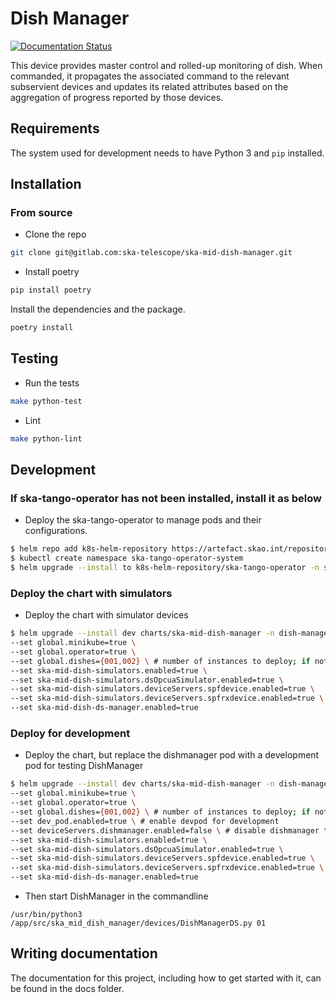 Dish Manager
============

[![Documentation Status](https://readthedocs.org/projects/ska-telescope-ska-mid-dish-manager/badge/?version=latest)](https://developer.skao.int/projects/ska-mid-dish-manager/en/latest/?badge=latest)

This device provides master control and rolled-up monitoring of dish. When commanded, it propagates the associated command to the relevant subservient devices and updates its related attributes based on the aggregation of progress reported by those devices.

## Requirements

The system used for development needs to have Python 3 and `pip` installed.

## Installation

### From source

- Clone the repo

```bash
git clone git@gitlab.com:ska-telescope/ska-mid-dish-manager.git
```

- Install poetry

```bash
pip install poetry
```

Install the dependencies and the package.

```bash
poetry install
```

## Testing

- Run the tests

```bash
make python-test
```

- Lint

```bash
make python-lint
```

## Development

### If ska-tango-operator has not been installed, install it as below

- Deploy the ska-tango-operator to manage pods and their configurations.

```bash
$ helm repo add k8s-helm-repository https://artefact.skao.int/repository/helm-internal
$ kubectl create namespace ska-tango-operator-system
$ helm upgrade --install to k8s-helm-repository/ska-tango-operator -n ska-tango-operator-system
```

### Deploy the chart with simulators

- Deploy the chart with simulator devices

```bash
$ helm upgrade --install dev charts/ska-mid-dish-manager -n dish-manager \
--set global.minikube=true \
--set global.operator=true \
--set global.dishes={001,002} \ # number of instances to deploy; if not specified defaults to 001
--set ska-mid-dish-simulators.enabled=true \
--set ska-mid-dish-simulators.dsOpcuaSimulator.enabled=true \
--set ska-mid-dish-simulators.deviceServers.spfdevice.enabled=true \
--set ska-mid-dish-simulators.deviceServers.spfrxdevice.enabled=true \
--set ska-mid-dish-ds-manager.enabled=true
```

### Deploy for development

- Deploy the chart, but replace the dishmanager pod with a development pod for testing DishManager

```bash
$ helm upgrade --install dev charts/ska-mid-dish-manager -n dish-manager \
--set global.minikube=true \
--set global.operator=true \
--set global.dishes={001,002} \ # number of instances to deploy; if not specified defaults to 001
--set dev_pod.enabled=true \ # enable devpod for development
--set deviceServers.dishmanager.enabled=false \ # disable dishmanager to use devpod
--set ska-mid-dish-simulators.enabled=true \
--set ska-mid-dish-simulators.dsOpcuaSimulator.enabled=true \
--set ska-mid-dish-simulators.deviceServers.spfdevice.enabled=true \
--set ska-mid-dish-simulators.deviceServers.spfrxdevice.enabled=true \
--set ska-mid-dish-ds-manager.enabled=true
```

- Then start DishManager in the commandline

```
/usr/bin/python3 /app/src/ska_mid_dish_manager/devices/DishManagerDS.py 01
```

## Writing documentation

The documentation for this project, including how to get started with it, can be found in the docs folder.
